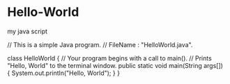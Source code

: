 # Hello-World
my java script

// This is a simple Java program.
// FileName : "HelloWorld.java".

class HelloWorld
{
	// Your program begins with a call to main().
	// Prints "Hello, World" to the terminal window.
	public static void main(String args[])
	{
		System.out.println("Hello, World");
	}
}
